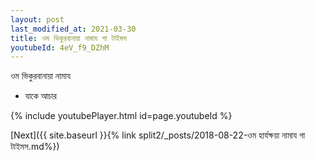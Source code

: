 ```yaml
---
layout: post
last_modified_at: 2021-03-30
title: ওম ভিকুরবানায়া নামায গা টাইমস
youtubeId: 4eV_f9_DZhM
---
```

 
 
 ওম ভিকুরবানায়া নামায  
 
 -  যাকে আচার 
 
  
 
  
 
 
 
 
 
 


{% include youtubePlayer.html id=page.youtubeId %}
 
[Next]({{ site.baseurl }}{% link  split2/_posts/2018-08-22-ওম হার্যক্ষয়া নামায গা টাইমস.md%})
 
